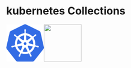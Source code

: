 # kubernetes Collections
<img src="https://github.com/kubernetes/kubernetes/raw/master/logo/logo.png" width="100" height="100" /><img src="https://github.com/yaml/www.yaml.io/raw/master/img/logo-2x.png" width="100" height="100" />